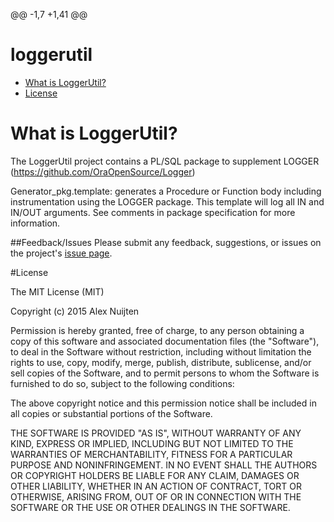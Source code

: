 @@ -1,7 +1,41 @@
# loggerutil
- [What is LoggerUtil?](#what-is-loggerutil)
- [License](#license)

# What is LoggerUtil?
The LoggerUtil project contains a PL/SQL package to supplement LOGGER (https://github.com/OraOpenSource/Logger)

Generator_pkg.template:
   generates a Procedure or Function body including instrumentation using the LOGGER
   package. This template will log all IN and IN/OUT arguments. See comments in 
   package specification for more information.
  

##Feedback/Issues
Please submit any feedback, suggestions, or issues on the project's [issue page](https://github.com/alexnuijten/loggerutil/issues).

#License

The MIT License (MIT)

Copyright (c) 2015 Alex Nuijten

Permission is hereby granted, free of charge, to any person obtaining a copy
of this software and associated documentation files (the "Software"), to deal
in the Software without restriction, including without limitation the rights
to use, copy, modify, merge, publish, distribute, sublicense, and/or sell
copies of the Software, and to permit persons to whom the Software is
furnished to do so, subject to the following conditions:

The above copyright notice and this permission notice shall be included in all
copies or substantial portions of the Software.

THE SOFTWARE IS PROVIDED "AS IS", WITHOUT WARRANTY OF ANY KIND, EXPRESS OR
IMPLIED, INCLUDING BUT NOT LIMITED TO THE WARRANTIES OF MERCHANTABILITY,
FITNESS FOR A PARTICULAR PURPOSE AND NONINFRINGEMENT. IN NO EVENT SHALL THE
AUTHORS OR COPYRIGHT HOLDERS BE LIABLE FOR ANY CLAIM, DAMAGES OR OTHER
LIABILITY, WHETHER IN AN ACTION OF CONTRACT, TORT OR OTHERWISE, ARISING FROM,
OUT OF OR IN CONNECTION WITH THE SOFTWARE OR THE USE OR OTHER DEALINGS IN THE
SOFTWARE.